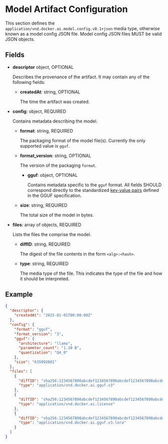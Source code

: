 # Model Artifact Configuration

This section defines the `application/vnd.docker.ai.model.config.v0.1+json` media type, otherwise known as a model
config JSON file. Model config JSON files MUST be valid JSON objects.

## Fields

- **descriptor** object, OPTIONAL

  Describes the provenance of the artifact. It may contain any of the following fields:
    - **createdAt**: string, OPTIONAL

      The time the artifact was created.


- **config**: object, REQUIRED

  Contains metadata describing the model.
    - **format**: string, REQUIRED

      The packaging format of the model file(s). Currently the only supported value is `gguf`.

    - **format_version**: string, OPTIONAL

      The version of the packaging `format`.

        - **gguf**: object, OPTIONAL

          Contains metadata specific to the `gguf` format. All fields SHOULD correspond directly to the
          standardized [key-value pairs](https://github.com/ggml-org/ggml/blob/master/docs/gguf.md#general) defined in
          the GGUF specification.

    - **size**: string, REQUIRED

      The total size of the model in bytes.


- **files**: array of objects, REQUIRED

  Lists the files the comprise the model.
    - **diffID**: string, REQUIRED

      The digest of the file contents in the form `<alg>:<hash>`.
    - **type**: string, REQUIRED

      The media type of the file. This indicates the type of the file and how it should be interpreted.

## Example

```json
{
  "descriptor": {
    "createdAt": "2025-01-01T00:00:00Z"
  },
  "config": {
    "format": "gguf",
    "format_version": "3",
    "gguf": {
      "architecture": "llama",
      "parameter_count": "1.10 B",
      "quantization": "Q4_0"
    },
    "size": "635992801"
  },
  "files": [
    {
      "diffID": "sha256:1234567890abcdef1234567890abcdef1234567890abcdef1234567890abcdef",
      "type": "application/vnd.docker.ai.gguf.v3"
    },
    {
      "diffID": "sha256:1234567890abcdef1234567890abcdef1234567890abcdef1234567890abcdef",
      "type": "application/vnd.docker.ai.license"
    },
    {
      "diffID": "sha256:1234567890abcdef1234567890abcdef1234567890abcdef1234567890abcdef",
      "type": "application/vnd.docker.ai.gguf.v3.lora"
    }
  ]
}
```


